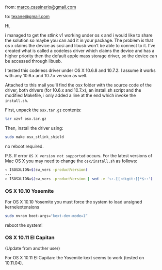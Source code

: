from: marco.cassinerio@gmail.com

to: texane@gmail.com

Hi,

i managed to get the stlink v1 working under os x and i would like to share the solution so maybe you can
add it in your package.
The problem is that os x claims the device as scsi and libusb won't be able to connect to it.
I've created what is called a codeless driver which claims the device and has a higher priority then the
default apple mass storage driver, so the device can be accessed through libusb.

I tested this codeless driver under OS X 10.6.8 and 10.7.2. I assume it works with any 10.6.x and 10.7.x
version as well.

Attached to this mail you'll find the osx folder with the source code of the driver, both drivers (for
10.6.x and 10.7.x), an install.sh script and the modified Makefile, i only added a line at the end which
invoke the `install.sh`.

First, unpack the `osx.tar.gz` contents:
```bash
tar xzvf osx.tar.gz
```

Then, install the driver using:
```bash
sudo make osx_stlink_shield
```

no reboot required.

P.S. If error `OS X version not supported` occurs. For the latest versions of Mac OS X you may need to change the `osx/install.sh` as follows:
```bash
< ISOSXLION=$(sw_vers -productVersion)
---
> ISOSXLION=$(sw_vers -productVersion | sed -e 's:.[[:digit:]]*$::')
```

### OS X 10.10 Yosemite

For OS X 10.10 Yosemite you must force the system to load unsigned kernelextensions

```bash
sudo nvram boot-args="kext-dev-mode=1“
```

reboot the system!

### OS X 10.11 El Capitan

(Update from another user)

For OS X 10.11 El Capitan: the Yosemite kext seems to work (tested on 10.11.04).
